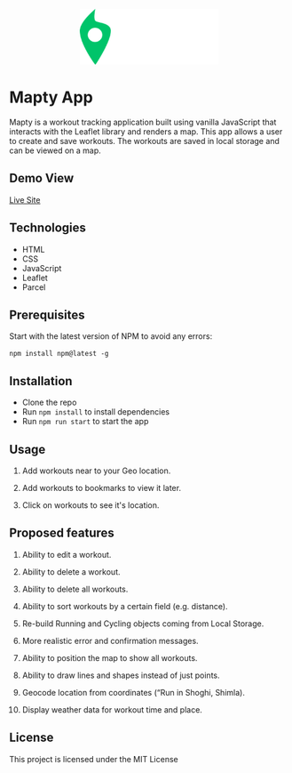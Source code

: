 <p align="center">
<img src="logo.png" alt="Mapty Logo" width="250" height="100"/>
</p>

# Mapty App

Mapty is a workout tracking application built using vanilla JavaScript that interacts with the Leaflet library and renders a map.
This app allows a user to create and save workouts. The workouts are saved in local storage and can be viewed on a map.

## Demo View

[Live Site](https://mapty-steel.vercel.app/)

## Technologies

- HTML
- CSS
- JavaScript
- Leaflet
- Parcel

## Prerequisites

Start with the latest version of NPM to avoid any errors:

```
npm install npm@latest -g
```

## Installation

- Clone the repo
- Run `npm install` to install dependencies
- Run `npm run start` to start the app

## Usage

1. Add workouts near to your Geo location.

2. Add workouts to bookmarks to view it later.

3. Click on workouts to see it's location.

## Proposed features

1. Ability to edit a workout.

2. Ability to delete a workout.

3. Ability to delete all workouts.

4. Ability to sort workouts by a certain field (e.g. distance).

5. Re-build Running and Cycling objects coming from Local Storage.

6. More realistic error and confirmation messages.

7. Ability to position the map to show all workouts.

8. Ability to draw lines and shapes instead of just points.

9. Geocode location from coordinates (“Run in Shoghi, Shimla).

10. Display weather data for workout time and place.

## License

This project is licensed under the MIT License
